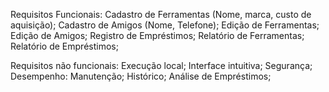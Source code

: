 Requisitos Funcionais: 
Cadastro de Ferramentas (Nome, marca, custo de aquisição);
Cadastro de Amigos (Nome, Telefone);
Edição de Ferramentas;
Edição de Amigos;
Registro de Empréstimos;
Relatório de Ferramentas;
Relatório de Empréstimos;

Requisitos não funcionais:
Execução local;
Interface intuitiva;
Segurança;
Desempenho:
Manutenção;
Histórico;
Análise de Empréstimos;
